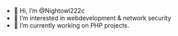 - 👋 Hi, I’m @Nightowl222c
- 👀 I’m interested in webdevelopment & network security
- 🌱 I’m currently working on PHP projects.

<!---
Nightowl222c/Nightowl222c is a ✨ special ✨ repository because its `README.md` (this file) appears on your GitHub profile.
You can click the Preview link to take a look at your changes.
--->
